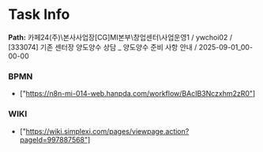 # Task Info

**Path:** 카페24(주)\본사사업장\[CG]MI본부\창업센터\사업운영1 / ywchoi02 / [333074] 기존 센터장 양도양수 상담 _ 양도양수 준비 사항 안내 / 2025-09-01_00-00-00

### BPMN
- ["https://n8n-mi-014-web.hanpda.com/workflow/BAcIB3Nczxhm2zR0"]

### WIKI
- ["https://wiki.simplexi.com/pages/viewpage.action?pageId=997887568"]

